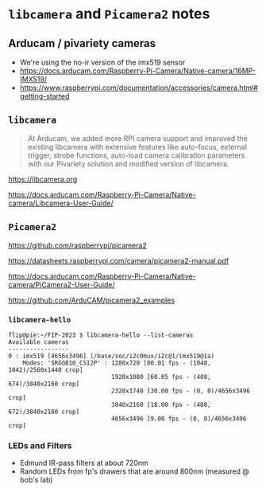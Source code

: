 # `libcamera` and `Picamera2` notes

## Arducam / pivariety cameras

* We're using the no-ir version of the imx519 sensor
* <https://docs.arducam.com/Raspberry-Pi-Camera/Native-camera/16MP-IMX519/>
* <https://www.raspberrypi.com/documentation/accessories/camera.html#getting-started>

## `libcamera`

> At Arducam, we added more RPI camera support and improved the existing libcamera with extensive features like auto-focus, external trigger, strobe functions, auto-load camera calibration parameters with our Pivariety solution and modified version of libcamera.

<https://libcamera.org>


<https://docs.arducam.com/Raspberry-Pi-Camera/Native-camera/Libcamera-User-Guide/>

## `Picamera2`

<https://github.com/raspberrypi/picamera2>

<https://datasheets.raspberrypi.com/camera/picamera2-manual.pdf>

<https://docs.arducam.com/Raspberry-Pi-Camera/Native-camera/PiCamera2-User-Guide/>

<https://github.com/ArduCAM/picamera2_examples>

### `libcamera-hello`

```
flip@pie:~/FIP-2023 $ libcamera-hello --list-cameras
Available cameras
-----------------
0 : imx519 [4656x3496] (/base/soc/i2c0mux/i2c@1/imx519@1a)
    Modes: 'SRGGB10_CSI2P' : 1280x720 [80.01 fps - (1048, 1042)/2560x1440 crop]
                             1920x1080 [60.05 fps - (408, 674)/3840x2160 crop]
                             2328x1748 [30.00 fps - (0, 0)/4656x3496 crop]
                             3840x2160 [18.00 fps - (408, 672)/3840x2160 crop]
                             4656x3496 [9.00 fps - (0, 0)/4656x3496 crop]
```

### LEDs and Filters

* Edmund IR-pass filters at about 720nm
* Random LEDs from fp's drawers that are around 800nm (measured @ bob's lab)
